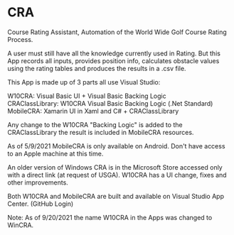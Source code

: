 # CRA
Course Rating Assistant, Automation of the World Wide Golf Course Rating Process.

A user must still have all the knowledge currently used in Rating. But this App records all inputs, provides position info,
calculates obstacle values using the rating tables and produces the results in a .csv file.

This App is made up of 3 parts all use Visual Studio:

  W10CRA:            Visual Basic UI + Visual Basic Backing Logic  
  CRAClassLibrary:   W10CRA Visual Basic Backing Logic (.Net Standard)  
  MobileCRA:         Xamarin UI in Xaml and C# + CRAClassLibrary  

Any change to the W10CRA "Backing Logic" is added to the CRAClassLibrary the result is included in MobileCRA resources.

As of 5/9/2021 MobileCRA is only available on Android. Don't have access to an Apple machine at this time. 

An older version of Windows CRA is in the Microsoft Store accessed only with a direct link (at request of USGA).
W10CRA has a UI change, fixes and other improvements.

Both W10CRA and MobileCRA are built and available on Visual Studio App Center. (GitHub Login)

Note: As of 9/20/2021 the name W10CRA in the Apps was changed to WinCRA.
